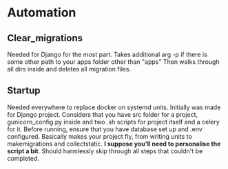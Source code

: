 # Automation

## Clear_migrations
Needed for Django for the most part.
Takes additional arg -p <path> if there is some other path to your apps folder other than "apps"
Then walks through all dirs inside and deletes all migration files.

## Startup
Needed everywhere to replace docker on systemd units. Initially was made for Django project.
Considers that you have src folder for a project, gunicorn_config.py inside and two .sh scripts for project itself and a celery for it.
Before running, ensure that you have database set up and .env configured.
Basically makes your project fly, from writing units to makemigrations and collectstatic.
**I suppose you'll need to personalise the script a bit**.
Should harmlessly skip through all steps that couldn't be completed.

